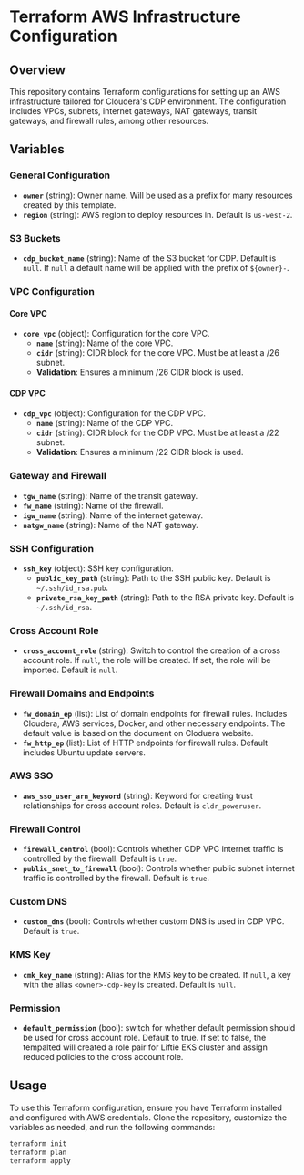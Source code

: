 # Terraform AWS Infrastructure Configuration

## Overview

This repository contains Terraform configurations for setting up an AWS infrastructure tailored for Cloudera's CDP environment. The configuration includes VPCs, subnets, internet gateways, NAT gateways, transit gateways, and firewall rules, among other resources.

## Variables

### General Configuration

- **`owner`** (string): Owner name. Will be used as a prefix for many resources created by this template.
- **`region`** (string): AWS region to deploy resources in. Default is `us-west-2`.

### S3 Buckets

- **`cdp_bucket_name`** (string): Name of the S3 bucket for CDP. Default is `null`. If `null` a default name will be applied with the prefix of `${owner}-`.

### VPC Configuration

#### Core VPC

- **`core_vpc`** (object): Configuration for the core VPC.
  - **`name`** (string): Name of the core VPC.
  - **`cidr`** (string): CIDR block for the core VPC. Must be at least a /26 subnet.
  - **Validation**: Ensures a minimum /26 CIDR block is used.

#### CDP VPC

- **`cdp_vpc`** (object): Configuration for the CDP VPC.
  - **`name`** (string): Name of the CDP VPC.
  - **`cidr`** (string): CIDR block for the CDP VPC. Must be at least a /22 subnet.
  - **Validation**: Ensures a minimum /22 CIDR block is used.

### Gateway and Firewall

- **`tgw_name`** (string): Name of the transit gateway.
- **`fw_name`** (string): Name of the firewall.
- **`igw_name`** (string): Name of the internet gateway.
- **`natgw_name`** (string): Name of the NAT gateway.

### SSH Configuration

- **`ssh_key`** (object): SSH key configuration.
  - **`public_key_path`** (string): Path to the SSH public key. Default is `~/.ssh/id_rsa.pub`.
  - **`private_rsa_key_path`** (string): Path to the RSA private key. Default is `~/.ssh/id_rsa`.

### Cross Account Role

- **`cross_account_role`** (string): Switch to control the creation of a cross account role. If `null`, the role will be created. If set, the role will be imported. Default is `null`.

### Firewall Domains and Endpoints

- **`fw_domain_ep`** (list): List of domain endpoints for firewall rules. Includes Cloudera, AWS services, Docker, and other necessary endpoints. The default value is based on the document on Cloduera website.
- **`fw_http_ep`** (list): List of HTTP endpoints for firewall rules. Default includes Ubuntu update servers.

### AWS SSO

- **`aws_sso_user_arn_keyword`** (string): Keyword for creating trust relationships for cross account roles. Default is `cldr_poweruser`.

### Firewall Control

- **`firewall_control`** (bool): Controls whether CDP VPC internet traffic is controlled by the firewall. Default is `true`.
- **`public_snet_to_firewall`** (bool): Controls whether public subnet internet traffic is controlled by the firewall. Default is `true`.

### Custom DNS

- **`custom_dns`** (bool): Controls whether custom DNS is used in CDP VPC. Default is `true`.

### KMS Key

- **`cmk_key_name`** (string): Alias for the KMS key to be created. If `null`, a key with the alias `<owner>-cdp-key` is created. Default is `null`.

### Permission
- **`default_permission`** (bool): switch for whether default permission should be used for cross account role. Default to true. If set to false, the tempalted will created a role pair for Liftie EKS cluster and assign reduced policies to the cross account role.

## Usage

To use this Terraform configuration, ensure you have Terraform installed and configured with AWS credentials. Clone the repository, customize the variables as needed, and run the following commands:

```sh
terraform init
terraform plan
terraform apply
```